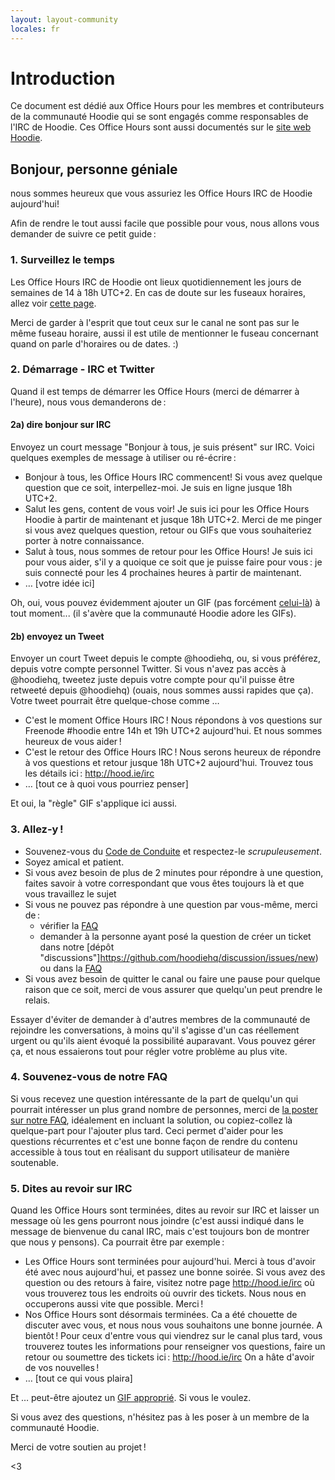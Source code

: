 ```yaml
---
layout: layout-community
locales: fr
---
```

# Introduction

Ce document est dédié aux Office Hours pour les membres et contributeurs de la communauté Hoodie qui se sont engagés comme responsables de l'IRC de Hoodie. Ces Office Hours sont aussi documentés sur le [site web Hoodie](http://hood.ie/irc).

## Bonjour, personne géniale

nous sommes heureux que vous assuriez les Office Hours IRC de Hoodie aujourd'hui!

Afin de rendre le tout aussi facile que possible pour vous, nous allons vous demander de suivre ce petit guide&#x202F;:

### 1. Surveillez le temps

Les Office Hours IRC de Hoodie ont lieux quotidiennement les jours de semaines de 14 à 18h UTC+2. En cas de doute sur les fuseaux horaires, allez voir <a href="http://everytimezone.com/" target="_blank">cette page</a>.

Merci de garder à l'esprit que tout ceux sur le canal ne sont pas sur le même fuseau horaire, aussi il est utile de mentionner le fuseau concernant quand on parle d'horaires ou de dates. :)

### 2. Démarrage - IRC et Twitter

Quand il est temps de démarrer les Office Hours (merci de démarrer à l'heure), nous vous demanderons de&#x202F;:

#### 2a) dire bonjour sur IRC

Envoyez un court message "Bonjour à tous, je suis présent" sur IRC. Voici quelques exemples de message à utiliser ou ré-écrire&#x202F;:

- Bonjour à tous, les Office Hours IRC commencent! Si vous avez quelque question que ce soit, interpellez-moi. Je suis en ligne jusque 18h UTC+2.
- Salut les gens, content de vous voir! Je suis ici pour les Office Hours Hoodie à partir de maintenant et jusque 18h UTC+2. Merci de me pinger si vous avez quelques question, retour ou GIFs que vous souhaiteriez porter à notre connaissance.
- Salut à tous, nous sommes de retour pour les Office Hours! Je suis ici pour vous aider, s'il y a quoique ce soit que je puisse faire pour vous&#x202F;: je suis connecté pour les 4 prochaines heures à partir de maintenant.
- … [votre idée ici]

Oh, oui, vous pouvez évidemment ajouter un GIF (pas forcément [celui-là](http://www.tehcute.com/pics/201204/bunny-falls-asleep-at-desk.jpg)) à tout moment... (il s'avère que la communauté Hoodie adore les GIFs).

#### 2b) envoyez un Tweet

Envoyer un court Tweet depuis le compte @hoodiehq, ou, si vous préférez, depuis votre compte personnel Twitter. Si vous n'avez pas accès à @hoodiehq, tweetez juste depuis votre compte pour qu'il puisse être retweeté depuis @hoodiehq) (ouais, nous sommes aussi rapides que ça). Votre tweet pourrait être quelque-chose comme …

- C'est le moment Office Hours IRC&#x202F;! Nous répondons à vos questions sur Freenode #hoodie entre 14h et 19h UTC+2 aujourd'hui. Et nous sommes heureux de vous aider&#x202F;!
- C'est le retour des Office Hours IRC&#x202F;! Nous serons heureux de répondre à vos questions et retour jusque 18h UTC+2 aujourd'hui. Trouvez tous les détails ici&#x202F;: http://hood.ie/irc
- … [tout ce à quoi vous pourriez penser]

Et oui, la "règle" GIF s'applique ici aussi.

### 3. Allez-y&#x202F;!

- Souvenez-vous du [Code de Conduite](http://hood.ie/code-of-conduct.html) et respectez-le *scrupuleusement*.
- Soyez amical et patient.
- Si vous avez besoin de plus de 2 minutes pour répondre à une question, faites savoir à votre correspondant que vous êtes toujours là et que vous travaillez le sujet
- Si vous ne pouvez pas répondre à une question par vous-même, merci de&#x202F;:
  - vérifier la [FAQ](http://faq.hood.ie)
  - demander à la personne ayant posé la question de créer un ticket dans notre [dépôt "discussions"]https://github.com/hoodiehq/discussion/issues/new) ou dans la [FAQ](https://github.com/hoodiehq/faq/issues/new)
- Si vous avez besoin de quitter le canal ou faire une pause pour quelque raison que ce soit, merci de vous assurer que quelqu'un peut prendre le relais.

Essayer d'éviter de demander à d'autres membres de la communauté de rejoindre les conversations, à moins qu'il s'agisse d'un cas réellement urgent ou qu'ils aient évoqué la possibilité auparavant. Vous pouvez gérer ça, et nous essaierons tout pour régler votre problème au plus vite.

### 4. Souvenez-vous de notre FAQ

Si vous recevez une question intéressante de la part de quelqu'un qui pourrait intéresser un plus grand nombre de personnes, merci de [la poster sur notre FAQ](https://github.com/hoodiehq/faq/issues/new), idéalement en incluant la solution, ou copiez-collez là quelque-part pour l'ajouter plus tard. Ceci permet d'aider pour les questions récurrentes et c'est une bonne façon de rendre du contenu accessible à tous tout en réalisant du support utilisateur de manière soutenable.

### 5. Dites au revoir sur IRC

Quand les Office Hours sont terminées, dites au revoir sur IRC et laisser un message où les gens pourront nous joindre (c'est aussi indiqué dans le message de bienvenue du canal IRC, mais c'est toujours bon de montrer que nous y pensons). Ca pourrait être par exemple&#x202F;:

- Les Office Hours sont terminées pour aujourd'hui. Merci à tous d'avoir été avec nous aujourd'hui, et passez une bonne soirée. Si vous avez des question ou des retours à faire, visitez notre page http://hood.ie/irc où vous trouverez tous les endroits où ouvrir des tickets. Nous nous en occuperons aussi vite que possible. Merci&#x202F;!
- Nos Office Hours sont désormais terminées. Ca a été chouette de discuter avec vous, et nous nous vous souhaitons une bonne journée. A bientôt&#x202F;! Pour ceux d'entre vous qui viendrez sur le canal plus tard, vous trouverez toutes les informations pour renseigner vos questions, faire un retour ou soumettre des tickets ici&#x202F;: http://hood.ie/irc On a hâte d'avoir de vos nouvelles&#x202F;!
- … [tout ce qui vous plaira]

Et … peut-être ajoutez un [GIF approprié](http://www.tehcute.com/pics/201204/bunny-falls-asleep-at-desk.jpg). Si vous le voulez.

Si vous avez des questions, n'hésitez pas à les poser à un membre de la communauté Hoodie.

Merci de votre soutien au projet&#x202F;!

<3
